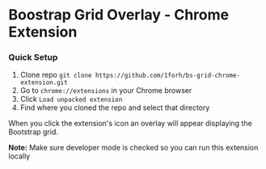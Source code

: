 # Boostrap Grid Overlay - Chrome Extension

### Quick Setup

1. Clone repo `git clone https://github.com/1forh/bs-grid-chrome-extension.git`
2. Go to `chrome://extensions` in your Chrome browser
3. Click `Load unpacked extension`
4. Find where you cloned the repo and select that directory

When you click the extension's icon an overlay will appear displaying the Bootstrap grid.

**Note:** Make sure developer mode is checked so you can run this extension locally